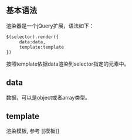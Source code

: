 ## 基本语法
渲染器是一个jQuery扩展，语法如下：

    $(selector).render({
         data:data,
         template:template
    })

按照template依据data渲染到selector指定的元素中。

## data
数据，可以是object或者array类型。

## template
渲染模板, 参考 [[模板]]

